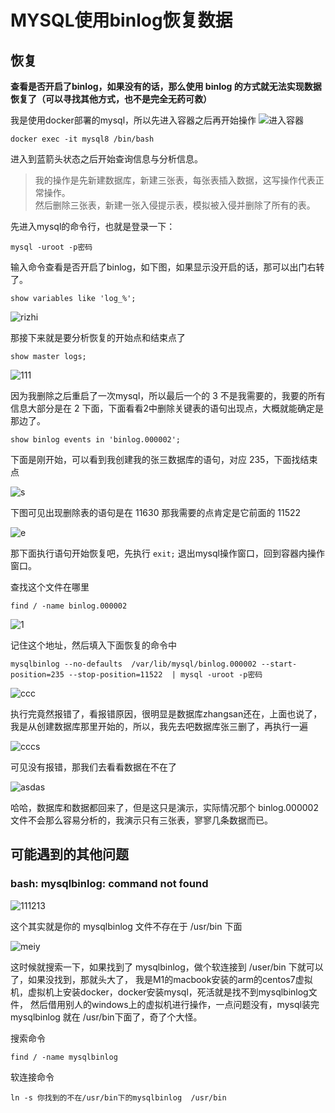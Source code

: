 # MYSQL使用binlog恢复数据

## 恢复

**查看是否开启了binlog，如果没有的话，那么使用 binlog 的方式就无法实现数据恢复了（可以寻找其他方式，也不是完全无药可救）**

我是使用docker部署的mysql，所以先进入容器之后再开始操作
![进入容器](http://img.superkusch.fun/docs/WeChat7ad79de81b342fe3b3aeede629b84e5b.png)

```shell
docker exec -it mysql8 /bin/bash
```

进入到蓝箭头状态之后开始查询信息与分析信息。
> 我的操作是先新建数据库，新建三张表，每张表插入数据，这写操作代表正常操作。  
> 然后删除三张表，新建一张入侵提示表，模拟被入侵并删除了所有的表。

先进入mysql的命令行，也就是登录一下：

```shell
mysql -uroot -p密码
```

输入命令查看是否开启了binlog，如下图，如果显示没开启的话，那可以出门右转了。

```shell
show variables like 'log_%'; 
```

![rizhi](http://img.superkusch.fun/docs/WeChatbd9aef3b14a909d536f7657664b41da2.png)

那接下来就是要分析恢复的开始点和结束点了

```shell
show master logs;
```

![111](http://img.superkusch.fun/docs/WeChatae19cfce2267590fbbd7732f59356124.png)

因为我删除之后重启了一次mysql，所以最后一个的 3 不是我需要的，我要的所有信息大部分是在 2 下面，下面看看2中删除关键表的语句出现点，大概就能确定是那边了。

```shell
show binlog events in 'binlog.000002';
```

下面是刚开始，可以看到我创建我的张三数据库的语句，对应 235，下面找结束点

![s](http://img.superkusch.fun/docs/WeChat908a2a2b45a836ac51b38375a50b50aa.png)

下图可见出现删除表的语句是在 11630 那我需要的点肯定是它前面的 11522

![e](http://img.superkusch.fun/docs/WeChatb24c4d0a3a8ba7830f3cec18c68b490c.png)

那下面执行语句开始恢复吧，先执行 `exit;` 退出mysql操作窗口，回到容器内操作窗口。

查找这个文件在哪里

```shell
find / -name binlog.000002
```

![1](http://img.superkusch.fun/docs/WeChat1d7f1c464e0ed5107f1bdb4117bfdc85.png)

记住这个地址，然后填入下面恢复的命令中

```shell
mysqlbinlog --no-defaults  /var/lib/mysql/binlog.000002 --start-position=235 --stop-position=11522  | mysql -uroot -p密码
```

![ccc](http://img.superkusch.fun/docs/WeChate06dd7cf1983049ecea43978e77e6dda.png)

执行完竟然报错了，看报错原因，很明显是数据库zhangsan还在，上面也说了，我是从创建数据库那里开始的，所以，我先去吧数据库张三删了，再执行一遍

![cccs](http://img.superkusch.fun/docs/WeChatbac5187b0880ed9e19a1351ff2021863.png)


可见没有报错，那我们去看看数据在不在了

![asdas](http://img.superkusch.fun/docs/WeChat5102aaa366490e5e40afac402a4a16db.png)

哈哈，数据库和数据都回来了，但是这只是演示，实际情况那个 binlog.000002 文件不会那么容易分析的，我演示只有三张表，寥寥几条数据而已。

## 可能遇到的其他问题

### bash: mysqlbinlog: command not found

![111213](http://img.superkusch.fun/docs/WeChat9ce4c034caf2aba9f423e373411d1f2f.png)

这个其实就是你的 mysqlbinlog 文件不存在于 /usr/bin 下面

![meiy](http://img.superkusch.fun/docs/WeChat403aa838436a32fa057f076ef59b16c8.png)

这时候就搜索一下，如果找到了 mysqlbinlog，做个软连接到 /user/bin 下就可以了，如果没找到，那就头大了，
我是M1的macbook安装的arm的centos7虚拟机，虚拟机上安装docker，docker安装mysql，死活就是找不到mysqlbinlog文件，
然后借用别人的windows上的虚拟机进行操作，一点问题没有，mysql装完 mysqlbinlog 就在 /usr/bin下面了，奇了个大怪。

搜索命令
```shell
find / -name mysqlbinlog
```

软连接命令
```shell
ln -s 你找到的不在/usr/bin下的mysqlbinlog  /usr/bin
```